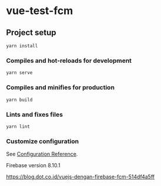 # vue-test-fcm

## Project setup
```
yarn install
```

### Compiles and hot-reloads for development
```
yarn serve
```

### Compiles and minifies for production
```
yarn build
```

### Lints and fixes files
```
yarn lint
```

### Customize configuration
See [Configuration Reference](https://cli.vuejs.org/config/).

<!-- Firebase Setup -->
Firebase version 8.10.1

https://blog.dot.co.id/vuejs-dengan-firebase-fcm-514df4a5ff

